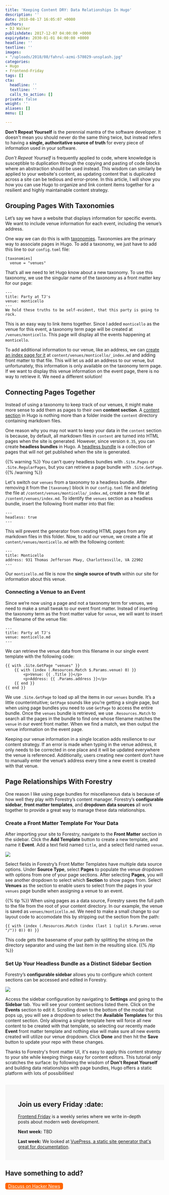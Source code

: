 ```yaml
---
title: 'Keeping Content DRY: Data Relationships In Hugo'
description: ''
date: 2018-08-17 16:05:07 +0000
authors:
- DJ Walker
publishdate: 2017-12-07 04:00:00 +0000
expirydate: 2030-01-01 04:00:00 +0000
headline: ''
textline: ''
images:
- "/uploads/2018/08/fahrul-azmi-578029-unsplash.jpg"
categories:
- Hugo
- Frontend-Friday
tags: []
cta:
  headline: ''
  textline: ''
  calls_to_action: []
private: false
weight: ''
aliases: []
menu: []

---
```

**Don’t Repeat Yourself** is the perennial mantra of the software developer. It doesn't mean you should never do the same thing twice, but instead refers to having a **single, authoritative source of truth** for every piece of information used in your software.

*Don't Repeat Yourself* is frequently applied to code, where knowledge is susceptible to duplication through the copying and pasting of code blocks where an abstraction should be used instead. This wisdom can similarly be applied to your website's content, as updating content that is duplicated across a site can be tedious and error-prone. In this article, I will show you how you can use Hugo to organize and link content items together for a resilient and highly maintainable content strategy.

## Grouping Pages With Taxonomies

Let’s say we have a website that displays information for specific events. We want to include venue information for each event, including the venue’s address.

One way we can do this is with [taxonomies](https://gohugo.io/content-management/taxonomies/). Taxonomies are the primary way to associate pages in Hugo. To add a taxonomy, we just have to add this line to our `config.toml` file:

    [taxonomies]
      venue = "venues"

That’s all we need to let Hugo know about a new taxonomy. To use this taxonomy, we use the singular name of the taxonomy as a front matter key for our page:

    ---
    title: Party at TJ's
    venue: monticello
    ---
    We hold these truths to be self-evident, that this party is going to rock.

This is an easy way to link items together. Since I added `monticello`  as the venue for this event, a taxonomy term page will be created at `/venues/monticello`. This page will display all the events happening at `monticello`.

To add additional information to our venue, like an address, we can [create an index page for it](https://gohugo.io/content-management/taxonomies#add-custom-metadata-to-a-taxonomy-term) at `content/venues/monticello/_index.md` and adding front matter to that file. This will let us add an address to our venue, but unfortunately, this information is only available on the taxonomy term page. If we want to display this venue information on the event page, there is no way to retrieve it. We need a different solution!

## Connecting Pages Together

Instead of using a taxonomy to keep track of our venues, it might make more sense to add them as pages to their own **content section**. A [content section](https://gohugo.io/content-management/sections/) in Hugo is nothing more than a folder inside the `content` directory containing markdown files.

One reason why you may not want to keep your data in the `content` section is because, by default, all markdown files in `content` are turned into HTML pages when the site is generated. However, since version `0.35`, you can create **headless bundles** in Hugo. A [headless bundle](https://gohugo.io/content-management/page-bundles/#headless-bundle) is a collection of pages that will not get published when the site is generated.

{{% warning %}}
You can’t query headless bundles with `.Site.Pages` or `.Site.RegularPages`, but you can retrieve a page bundle with `.Site.GetPage`.
{{% /warning %}}

Let's switch our `venues` from a taxonomy to a headless bundle. After removing it from the `[taxonomy]` block in our `config.toml` file and deleting the file at `/content/venues/monticello/_index.md`, create  a new file at `/content/venues/index.md`. To identify the `venues` section as a headless bundle, insert the following front matter into that file:

    ---
    headless: true
    ---

This will prevent the generator from creating HTML pages from any markdown files in this folder. Now, to add our venue, we create a file at `content/venues/monticello.md` with the following content:

    ---
    title: Monticello
    address: 931 Thomas Jefferson Pkwy, Charlottesville, VA 22902
    ---

Our `monticello.md` file is now the **single source of truth** within our site for information about this venue.

### Connecting a Venue to an Event

Since we’re now using a page and not a taxonomy term for venues, we need to make a small tweak to our event front matter. Instead of inserting the taxonomy term as the front matter value for `venue`, we will want to insert the filename of the venue file:

    ---
    title: Party at TJ's
    venue: monticello.md
    ---

We can retrieve the venue data from this filename in our single event template with the following code:

    {{ with .Site.GetPage "venues" }}
        {{ with (index (.Resources.Match $.Params.venue) 0) }}
            <p>Venue: {{ .Title }}</p>
            <p>Address: {{ .Params.address }}</p>
        {{ end }}
    {{ end }}

We use `.Site.GetPage` to load up all the items in our `venues` bundle. It’s a little counterintuitive; `GetPage` sounds like you’re getting a single page, but when using page bundles you need to use `GetPage` to access the entire bundle. Once the `venues` bundle is retrieved, we use `.Resources.Match` to search all the pages in the bundle to find one whose filename matches the `venue` in our event front matter. When we find a match, we then output the venue information on the event page.

Keeping our venue information in a single location adds resilience to our content strategy. If an error is made when typing in the venue address, it only needs to be corrected in one place and it will be updated everywhere the venue is referenced. Additionally, users creating new content don’t have to manually enter the venue’s address every time a new event is created with that venue.

## Page Relationships With Forestry

One reason I like using page bundles for miscellaneous data is because of how well they play with Forestry’s content manager. Forestry’s **configurable sidebar**, **front matter templates**, and **dropdown data sources** all work together to provide a great way to manage these data relationships.

### Create a Front Matter Template For Your Data

After importing your site to Forestry, navigate to the **Front Matter** section in the sidebar. Click the **Add Template** button to create a new template, and name it **Event**. Add a text field named `title`, and a select field named `venue`.

![](/uploads/2018/08/dropdown-data-source.png)

Select fields in Forestry’s Front Matter Templates have multiple data source options. Under **Source Type**, select **Pages** to populate the venue dropdown with options from one of your page sections. After selecting **Pages**, you will see another dropdown to select which **Section** to show pages from. Select **Venues** as the section to enable users to select from the pages in your `venues` page bundle when assigning a venue to an event.

{{% tip %}}
When using pages as a data source, Forestry saves the full path to the file from the root of your content directory. In our example, the venue is saved as `venues/monticello.md`. We need to make a small change to our layout code to accomodate this by stripping out the section from the path:

```
{{ with (index (.Resources.Match (index (last 1 (split $.Params.venue "/")) 0)) 0) }}
```

This code gets the basename of your path by splitting the string on the directory separator and using the last item in the resulting slice.
{{% /tip %}}

### Set Up Your Headless Bundle as a Distinct Sidebar Section

Forestry’s **configurable sidebar** allows you to configure which content sections can be accessed and edited in Forestry.

![](/uploads/2018/08/section-template-restriction.png)

Access the sidebar configuration by navigating to **Settings** and going to the **Sidebar** tab. You will see your content sections listed there. Click on the **Events** section to edit it. Scrolling down to the bottom of the modal that pops up, you will see a dropdown to select the **Available Templates** for this content section. Only allowing a single template here will force all new content to be created with that template, so selecting our recently made **Event** front matter template and nothing else will make sure all new events created will utilize our venue dropdown. Click **Done** and then hit the **Save** button to update your repo with these changes.

Thanks to Forestry's front matter UI, it's easy to apply this content strategy to your site while keeping things easy for content editors. This tutorial only scratches the surface: by following the wisdom of **Don't Repeat Yourself** and building data relationships with page bundles, Hugo offers a static platform with lots of possibilities!

<div style="margin-top: 2em; padding: 20px 40px;background: #f7f7f7;">
    <h2>Join us every Friday :date:</h2>
    <p><a href="/categories/frontend-friday/">Frontend Friday</a> is a weekly series where we write in-depth posts about modern web development.</p>
    <p><strong>Next week:</strong> TBD </p>
    <p><strong>Last week:</strong> We looked at <a href="https://forestry.io/blog/vuepress-brings-your-documentation-to-life/">VuePress, a static site generator that's great for documentation</a>.</p>
</div>


## Have something to add?

<a style="background: #F60; display: inline-block; border-radius: 5px; color: white; padding: 2px 9px; font-size: 14px;" href="https://news.ycombinator.com/item?id=17784971">Discuss on Hacker News</a>
